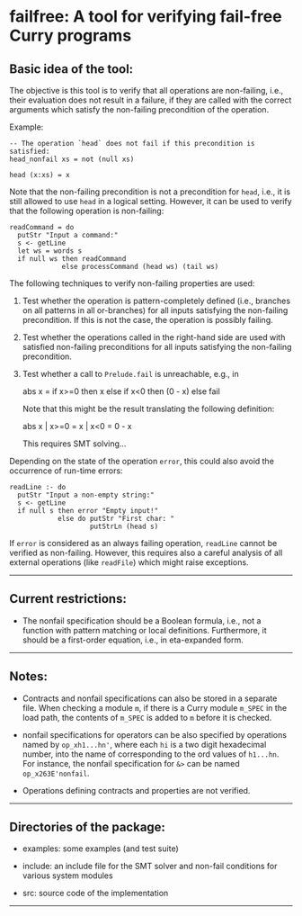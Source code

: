 failfree: A tool for verifying fail-free Curry programs
=======================================================

Basic idea of the tool:
-----------------------

The objective is this tool is to verify that all operations are non-failing,
i.e., their evaluation does not result in a failure, if they are called with
the correct arguments which satisfy the non-failing precondition of
the operation.

Example:

    -- The operation `head` does not fail if this precondition is satisfied:
    head_nonfail xs = not (null xs)
    
    head (x:xs) = x

Note that the non-failing precondition is not a precondition for `head`,
i.e., it is still allowed to use `head` in a logical setting.
However, it can be used to verify that the following operation
is non-failing:

    readCommand = do
      putStr "Input a command:"
      s <- getLine
      let ws = words s
      if null ws then readCommand
                 else processCommand (head ws) (tail ws)

The following techniques to verify non-failing properties are used:

1. Test whether the operation is pattern-completely defined
   (i.e., branches on all patterns in all or-branches)
   for all inputs satisfying the non-failing precondition.
   If this is not the case, the operation is possibly failing.

2. Test whether the operations called in the right-hand side
   are used with satisfied non-failing preconditions
   for all inputs satisfying the non-failing precondition.
    
3. Test whether a call to `Prelude.fail` is unreachable, e.g., in
    
     abs x = if x>=0 then x else if x<0 then (0 - x) else fail

   Note that this might be the result translating the following definition:

     abs x | x>=0 = x
           | x<0  = 0 - x

   This requires SMT solving...


Depending on the state of the operation `error`,
this could also avoid the occurrence of run-time errors:

    readLine :- do
      putStr "Input a non-empty string:"
      s <- getLine
      if null s then error "Empty input!"
                else do putStr "First char: "
                        putStrLn (head s)

If `error` is considered as an always failing operation,
`readLine` cannot be verified as non-failing.
However, this requires also a careful analysis
of all external operations (like `readFile`)
which might raise exceptions.

---------------------------------------------------------------------------

Current restrictions:
---------------------

- The nonfail specification should be a Boolean formula, i.e.,
  not a function with pattern matching or local definitions.
  Furthermore, it should be a first-order equation, i.e.,
  in eta-expanded form.
  

---------------------------------------------------------------------------

Notes:
------

- Contracts and nonfail specifications can also be stored in a separate
  file. When checking a module `m`, if there is a Curry module `m_SPEC`
  in the load path, the contents of `m_SPEC` is added to `m` before
  it is checked.

- nonfail specifications for operators can be also specified by
  operations named by `op_xh1...hn'`, where
  each `hi` is a two digit hexadecimal number, into the name
  of corresponding to the ord values of `h1...hn`.
  For instance, the nonfail specification for `&>` can be named
  `op_x263E'nonfail`.

- Operations defining contracts and properties are not verified.

---------------------------------------------------------------------------

Directories of the package:
---------------------------

* examples: some examples (and test suite)

* include: an include file for the SMT solver and non-fail conditions
  for various system modules

* src: source code of the implementation

---------------------------------------------------------------------------

